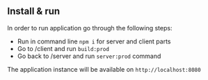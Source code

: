 ## Install & run

In order to run application go through the following steps:

- Run in command line `npm i` for server and client parts
- Go to /client and run `build:prod`
- Go back to /server and run `server:prod` command

The application instance will be available on `http://localhost:8080`